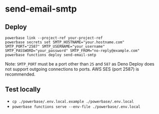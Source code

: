 # send-email-smtp

## Deploy

```
powerbase link --project-ref your-project-ref
powerbase secrets set SMTP_HOSTNAME="your.hostname.com" SMTP_PORT="2587" SMTP_USERNAME="your_username" SMTP_PASSWORD="your_password" SMTP_FROM="no-reply@example.com"
powerbase functions deploy send-email-smtp
```

Note: `SMTP_PORT` must be a port other than `25` and `587` as Deno Deploy does not support outgoing connections to ports. AWS SES (port 2587) is recommended.

## Test locally

- `cp ./powerbase/.env.local.example ./powerbase/.env.local`
- `powerbase functions serve --env-file ./powerbase/.env.local`
